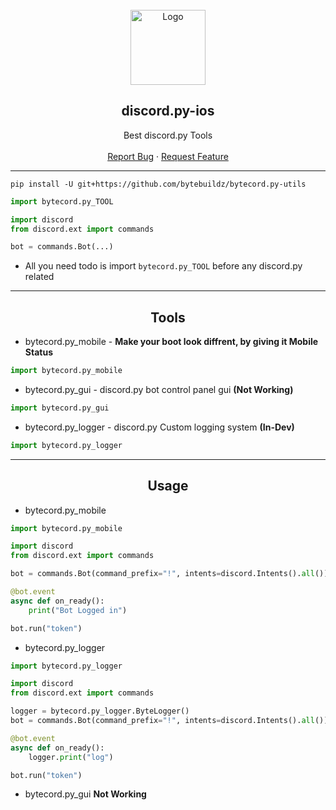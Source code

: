<br/>
<div align="center">
  <a href="https://github.com/bytebuildz/discord.py-utils">
    <img src="https://discord.com/assets/9f6f9cd156ce35e2d94c0e62e3eff462.png" alt="Logo" width="120" height="120">
  </a>
  
  <h2 align="center">discord.py-ios</h3>

  <p align="center">
    Best discord.py Tools
    <br />
    <br />
    <a href="https://github.com/bytebuildz/discord.py-utils/issues">Report Bug</a>
    ·
    <a href="https://github.com/bytebuildz/discord.py-utils/issues">Request Feature</a>
  </p>
</div>

---------------------------------------

```
pip install -U git+https://github.com/bytebuildz/bytecord.py-utils
```

```py
import bytecord.py_TOOL

import discord
from discord.ext import commands

bot = commands.Bot(...)
```
- All you need todo is import `bytecord.py_TOOL` before any discord.py related 

------------------------------------------

<h2 align="center">Tools</h2>

- bytecord.py_mobile - **Make your boot look diffrent, by giving it Mobile Status**
```py
import bytecord.py_mobile
```
- bytecord.py_gui - discord.py bot control panel gui **(Not Working)**
```py
import bytecord.py_gui
```
- bytecord.py_logger - discord.py Custom logging system **(In-Dev)**
```py
import bytecord.py_logger
```

---------------------------------------

<h2 align="center">Usage</h2>

- bytecord.py_mobile

```py
import bytecord.py_mobile

import discord
from discord.ext import commands

bot = commands.Bot(command_prefix="!", intents=discord.Intents().all())

@bot.event
async def on_ready():
    print("Bot Logged in")

bot.run("token")
```

- bytecord.py_logger

```py
import bytecord.py_logger

import discord
from discord.ext import commands

logger = bytecord.py_logger.ByteLogger()
bot = commands.Bot(command_prefix="!", intents=discord.Intents().all())

@bot.event
async def on_ready():
    logger.print("log")

bot.run("token")
```

- bytecord.py_gui **Not Working**
